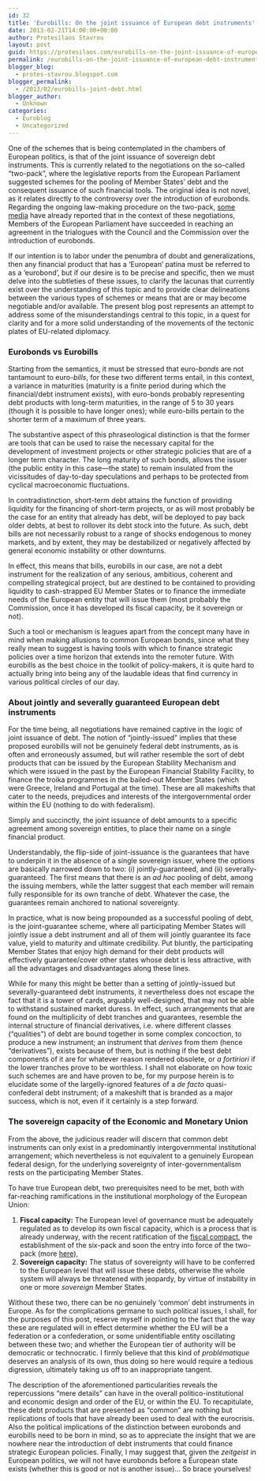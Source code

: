 ```yaml
---
id: 32
title: 'Eurobills: On the joint issuance of European debt instruments'
date: 2013-02-21T14:00:00+00:00
author: Protesilaos Stavrou
layout: post
guid: https://protesilaos.com/eurobills-on-the-joint-issuance-of-european-debt-instruments/
permalink: /eurobills-on-the-joint-issuance-of-european-debt-instruments/
blogger_blog:
  - protes-stavrou.blogspot.com
blogger_permalink:
  - /2013/02/eurobills-joint-debt.html
blogger_author:
  - Unknown
categories:
  - Euroblog
  - Uncategorized
---
```

One of the schemes that is being contemplated in the chambers of European politics, is that of the joint issuance of sovereign debt instruments. This is currently related to the negotiations on the so-called &#8220;two-pack&#8221;, where the legislative reports from the European Parliament suggested schemes for the pooling of Member States&#8217; debt and the consequent issuance of such financial tools. The original idea is not novel, as it relates directly to the controversy over the introduction of eurobonds. Regarding the ongoing law-making procedure on the two-pack, <a href="http://www.publico.pt/economia/jornal/parlamento-europeu-arranca-acordo-para-emissao-futura-de-eurobonds-26099845" rel="nofollow" target="_blank">some media</a> have already reported that in the context of these negotiations, Members of the European Parliament have succeeded in reaching an agreement in the trialogues with the Council and the Commission over the introduction of eurobonds. 

If our intention is to labor under the penumbra of doubt and generalizations, then any financial product that has a &#8216;European&#8217; patina must be referred to as a &#8216;eurobond&#8217;, but if our desire is to be precise and specific, then we must delve into the subtleties of these issues, to clarify the lacunas that currently exist over the understanding of this topic and to provide clear delineations between the various types of schemes or means that are or may become negotiable and/or available. The present blog post represents an attempt to address some of the misunderstandings central to this topic, in a quest for clarity and for a more solid understanding of the movements of the tectonic plates of EU-related diplomacy.<a name="more"></a>

### Eurobonds vs Eurobills

Starting from the semantics, it must be stressed that euro-_bonds_ are not tantamount to euro-_bills_, for these two different terms entail, in this context, a variance in maturities (maturity is a finite period during which the financial/debt instrument exists), with euro-bonds probably representing debt products with long-term maturities, in the range of 5 to 30 years (though it is possible to have longer ones); while euro-bills pertain to the shorter term of a maximum of three years. 

The substantive aspect of this phraseological distinction is that the former are tools that can be used to raise the necessary capital for the development of investment projects or other strategic policies that are of a longer term character. The long maturity of such bonds, allows the issuer (the public entity in this case—the state) to remain insulated from the vicissitudes of day-to-day speculations and perhaps to be protected from cyclical macroeconomic fluctuations. 

In contradistinction, short-term debt attains the function of providing liquidity for the financing of short-term projects, or as will most probably be the case for an entity that already has debt, will be deployed to pay back older debts, at best to rollover its debt stock into the future. As such, debt bills are not necessarily robust to a range of shocks endogenous to money markets, and by extent, they may be destabilized or negatively affected by general economic instability or other downturns. 

In effect, this means that bills, eurobills in our case, are not a debt instrument for the realization of any serious, ambitious, coherent and compelling strategical project, but are destined to be contained to providing liquidity to cash-strapped EU Member States or to finance the immediate needs of the European entity that will issue them (most probably the Commission, once it has developed its fiscal capacity, be it sovereign or not). 

Such a tool or mechanism is leagues apart from the concept many have in mind when making allusions to common European bonds, since what they really mean to suggest is having tools with which to finance strategic policies over a time horizon that extends into the remoter future. With eurobills as the best choice in the toolkit of policy-makers, it is quite hard to actually bring into being any of the laudable ideas that find currency in various political circles of our day.

### About jointly and severally guaranteed European debt instruments

For the time being, all negotiations have remained captive in the logic of joint issuance of debt. The notion of &#8220;jointly-issued&#8221; implies that these proposed eurobills will not be genuinely federal debt instruments, as is often and erroneously assumed, but will rather resemble the sort of debt products that can be issued by the European Stability Mechanism and which were issued in the past by the European Financial Stability Facility, to finance the troika programmes in the bailed-out Member States (which were Greece, Ireland and Portugal at the time). These are all makeshifts that cater to the needs, prejudices and interests of the intergovernmental order within the EU (nothing to do with federalism).

Simply and succinctly, the joint issuance of debt amounts to a specific agreement among sovereign entities, to place their name on a single financial product.

Understandably, the flip-side of joint-issuance is the guarantees that have to underpin it in the absence of a single sovereign issuer, where the options are basically narrowed down to two: (i) jointly-guaranteed, and (ii) severally-guaranteed. The first means that there is an _ad hoc_ pooling of debt, among the issuing members, while the latter suggest that each member will remain fully responsible for its own tranche of debt. Whatever the case, the guarantees remain anchored to national sovereignty. 

In practice, what is now being propounded as a successful pooling of debt, is the joint-guarantee scheme, where all participating Member States will jointly issue a debt instrument and all of them will jointly guarantee its face value, yield to maturity and ultimate credibility. Put bluntly, the participating Member States that enjoy high demand for their debt products will effectively guarantee/cover other states whose debt is less attractive, with all the advantages and disadvantages along these lines.

While for many this might be better than a setting of jointly-issued but severally-guaranteed debt instruments, it nevertheless does not escape the fact that it is a tower of cards, arguably well-designed, that may not be able to withstand sustained market duress. In effect, such arrangements that are found on the multiplicity of debt tranches and guarantees, resemble the internal structure of financial derivatives, i.e. where different classes (&#8220;qualities&#8221;) of debt are bound together in some complex concoction, to produce a new instrument; an instrument that _derives_ from them (hence &#8220;derivatives&#8221;), exists because of them, but is nothing if the best debt components of it are for whatever reason rendered obsolete, or _a fortiriori_ if the lower tranches prove to be worthless. I shall not elaborate on how toxic such schemes are and have proven to be, for my purpose herein is to elucidate some of the largelly-ignored features of a _de facto_ quasi-confederal debt instrument; of a makeshift that is branded as a major success, which is not, even if it certainly is a step forward.

### The sovereign capacity of the Economic and Monetary Union

From the above, the judicious reader will discern that common debt instruments can only exist in a predominantly intergovernmental institutional arrangement; which nevertheless is not equivalent to a genuinely European federal design, for the underlying sovereignty of inter-governmentalism rests on the participating Member States.

To have true European debt, two prerequisites need to be met, both with far-reaching ramifications in the institutional morphology of the European Union:

  1. **Fiscal capacity:** The European level of governance must be adequately regulated as to develop its own fiscal capacity, which is a process that is already underway, with the recent ratification of the <a href="http://european-council.europa.eu/media/639235/st00tscg26_en12.pdf" rel="nofollow" target="_blank">fiscal compact</a>, the establishment of the six-pack and soon the entry into force of the two-pack (more <a href="http://ec.europa.eu/economy_finance/articles/governance/2012-03-14_six_pack_en.htm" rel="nofollow" target="_blank">here</a>),
  2. **Sovereign capacity:** The status of sovereignty will have to be conferred to the European level that will issue these debts, otherwise the whole system will always be threatened with jeopardy, by virtue of instability in one or more _sovereign_ Member States.

Without these two, there can be no genuinely &#8216;common&#8217; debt instruments in Europe. As for the complications germane to such political issues, I shall, for the purposes of this post, reserve myself in pointing to the fact that the way these are regulated will in effect determine whether the EU will be a federation or a confederation, or some unidentifiable entity oscillating between these two; and whether the European tier of authority will be democratic or technocratic. I firmly believe that this kind of _problématique_ deserves an analysis of its own, thus doing so here would require a tedious digression, ultimately taking us off to an inappropriate tangent.

The description of the aforementioned particularities reveals the repercussions &#8220;mere details&#8221; can have in the overall politico-institutional and economic design and order of the EU, or within the EU. To recapitulate, these debt products that are presented as &#8220;common&#8221; are nothing but replications of tools that have already been used to deal with the eurocrisis. Also the political implications of the distinction between eurobonds and eurobills need to be born in mind, so as to appreciate the insight that we are nowhere near the introduction of debt instruments that could finance strategic European policies. Finally, I may suggest that, given the _zeitgeist_ in European politics, we will not have eurobonds before a European state exists (whether this is good or not is another issue)&#8230; So brace yourselves!